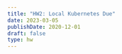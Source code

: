```yaml
---
title: "HW2: Local Kubernetes Due"
date: 2023-03-05
publishDate: 2020-12-01
draft: false
type: hw
---
```

